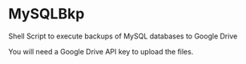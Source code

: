 # MySQLBkp
Shell Script to execute backups of MySQL databases to Google Drive

You will need a Google Drive API key to upload the files.
